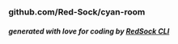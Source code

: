 ### github.com/Red-Sock/cyan-room

##### generated with love for coding by [RedSock CLI](https://github.com/Red-Sock/rscli)